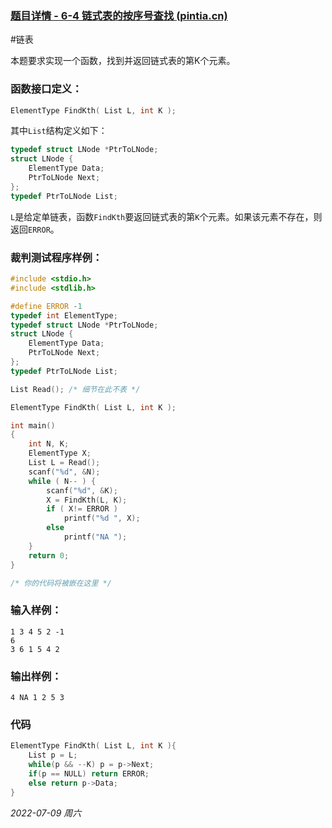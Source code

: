 ### [题目详情 - 6-4 链式表的按序号查找 (pintia.cn)](https://pintia.cn/problem-sets/15/problems/727)

#链表 

本题要求实现一个函数，找到并返回链式表的第K个元素。

### 函数接口定义：

```cpp
ElementType FindKth( List L, int K );
```

其中`List`结构定义如下：

```cpp
typedef struct LNode *PtrToLNode;
struct LNode {
    ElementType Data;
    PtrToLNode Next;
};
typedef PtrToLNode List;
```

`L`是给定单链表，函数`FindKth`要返回链式表的第`K`个元素。如果该元素不存在，则返回`ERROR`。

### 裁判测试程序样例：

```cpp
#include <stdio.h>
#include <stdlib.h>

#define ERROR -1
typedef int ElementType;
typedef struct LNode *PtrToLNode;
struct LNode {
    ElementType Data;
    PtrToLNode Next;
};
typedef PtrToLNode List;

List Read(); /* 细节在此不表 */

ElementType FindKth( List L, int K );

int main()
{
    int N, K;
    ElementType X;
    List L = Read();
    scanf("%d", &N);
    while ( N-- ) {
        scanf("%d", &K);
        X = FindKth(L, K);
        if ( X!= ERROR )
            printf("%d ", X);
        else
            printf("NA ");
    }
    return 0;
}

/* 你的代码将被嵌在这里 */
```

### 输入样例：

```in
1 3 4 5 2 -1
6
3 6 1 5 4 2
```

### 输出样例：

```out
4 NA 1 2 5 3 
```

### 代码

```cpp
ElementType FindKth( List L, int K ){
    List p = L;
    while(p && --K) p = p->Next;
    if(p == NULL) return ERROR;
    else return p->Data;
}
```


*2022-07-09 周六*